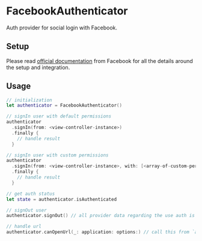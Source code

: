 # FacebookAuthenticator

Auth provider for social login with Facebook.

## Setup
Please read [official documentation](https://developers.facebook.com/docs/facebook-login/ios) from Facebook for all the details around the setup and integration.

## Usage

```swift
// initialization
let authenticator = FacebookAuthenticator()

// signIn user with default permissions
authenticator
  .signIn(from: <view-controller-instance>)
  .finally {
    // handle result
  }

// signIn user with custom permissions  
authenticator
  .signIn(from: <view-controller-instance>, with: [<array-of-custom-permissions>])
  .finally {
    // handle result
  }

// get auth status
let state = authenticator.isAuthenticated

// signOut user
authenticator.signOut() // all provider data regarding the use auth is cleared at this point

// handle url
authenticator.canOpenUrl(_: application: options:) // call this from `application:openURL:options:` in UIApplicationDelegate
```
